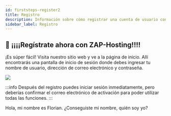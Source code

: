 ```yaml
---
id: firststeps-register2
title: Registro
description: Información sobre cómo registrar una cuenta de usuario con ZAP-Hosting - Documentación de ZAP-Hosting.com
sidebar_label: Registro
---
```


## 🔐 ¡¡¡¡Regístrate ahora con ZAP-Hosting!!!!
¡Es súper fácil! Visita nuestro sitio web y ve a la página de inicio. Allí encontrarás una pantalla de inicio de sesión donde debes ingresar tu nombre de usuario, dirección de correo electrónico y contraseña.

![](https://screensaver01.zap-hosting.com/index.php/s/bLBnpoAWESigiK7/preview)

:::info
Después del registro puedes iniciar sesión inmediatamente, pero deberías confirmar el correo electrónico de activación para poder utilizar todas las funciones.
:::

Hola, mi nombre es Florian. ¿Conseguiste mi nombre, quién soy yo?